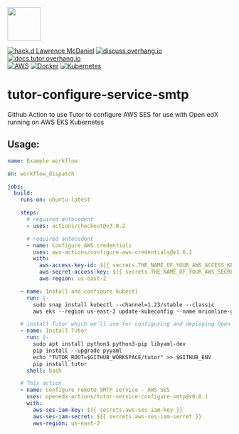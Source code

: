 <img src="https://avatars.githubusercontent.com/u/40179672" width="75">

[![hack.d Lawrence McDaniel](https://img.shields.io/badge/hack.d-Lawrence%20McDaniel-orange.svg)](https://lawrencemcdaniel.com)
[![discuss.overhang.io](https://img.shields.io/static/v1?logo=discourse&label=Forums&style=flat-square&color=ff0080&message=discuss.overhang.io)](https://discuss.overhang.io)
[![docs.tutor.overhang.io](https://img.shields.io/static/v1?logo=readthedocs&label=Documentation&style=flat-square&color=blue&message=docs.tutor.overhang.io)](https://docs.tutor.overhang.io)<br/>
[![AWS](https://img.shields.io/badge/AWS-%23FF9900.svg?style=for-the-badge&logo=amazon-aws&logoColor=white)](https://aws.amazon.com/)
[![Docker](https://img.shields.io/badge/docker-%230db7ed.svg?style=for-the-badge&logo=docker&logoColor=white)](https://www.docker.com/)
[![Kubernetes](https://img.shields.io/badge/kubernetes-%23326ce5.svg?style=for-the-badge&logo=kubernetes&logoColor=white)](https://kubernetes.io/)

# tutor-configure-service-smtp

Github Action to use Tutor to configure AWS SES for use with Open edX running on AWS EKS Kubernetes


## Usage:


```yaml
name: Example workflow

on: workflow_dispatch

jobs:
  build:
    runs-on: ubuntu-latest

    steps:
      # required antecedent
      - uses: actions/checkout@v3.0.2

      # required antecedent
      - name: Configure AWS credentials
        uses: aws-actions/configure-aws-credentials@v1.6.1
        with:
          aws-access-key-id: ${{ secrets.THE_NAME_OF_YOUR_AWS_ACCESS_KEY_ID }}
          aws-secret-access-key: ${{ secrets.THE_NAME_OF_YOUR_AWS_SECRET_ACCESS_KEY }}
          aws-region: us-east-2

    - name: Install and configure kubectl
      run: |-
        sudo snap install kubectl --channel=1.23/stable --classic
        aws eks --region us-east-2 update-kubeconfig --name mrionline-global-live --alias eks-prod

    # install Tutor which we'll use for configuring and deploying Open edX
    - name: Install Tutor
      run: |-
        sudo apt install python3 python3-pip libyaml-dev
        pip install --upgrade pyyaml
        echo "TUTOR_ROOT=$GITHUB_WORKSPACE/tutor" >> $GITHUB_ENV
        pip install tutor
      shell: bash

    # This action.
    - name: Configure remote SMTP service - AWS SES
      uses: openedx-actions/tutor-service-configure-smtp@v0.0.1
      with:
        aws-ses-iam-key: ${{ secrets.aws-ses-iam-key }}
        aws-ses-iam-secret: ${{ secrets.aws-ses-iam-secret }}
        aws-region: us-east-2
```
